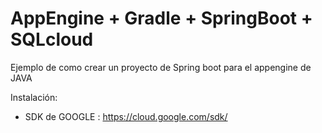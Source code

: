 # AppEngine + Gradle + SpringBoot + SQLcloud

Ejemplo de como crear un proyecto de Spring boot para el appengine de JAVA 

Instalación:

* SDK de GOOGLE :
    https://cloud.google.com/sdk/


